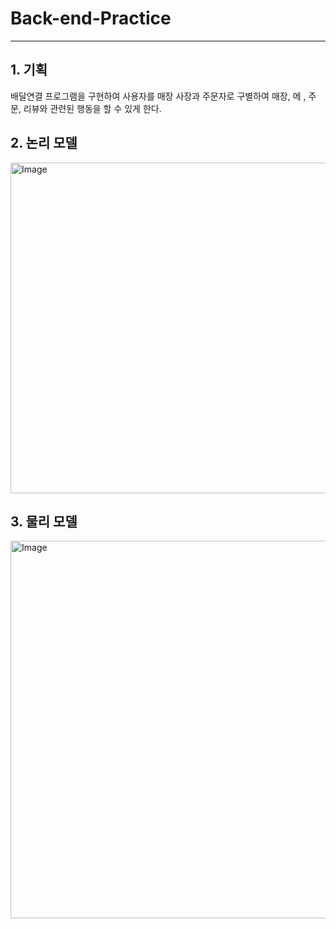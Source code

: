 <h1>Back-end-Practice</h1>
<hr>
<h2>1. 기획</h2>
<p>배달연결 프로그램을 구현하여 사용자를 매장 사장과 주문자로 구별하여 매장, 메 , 주문, 리뷰와 관련된 행동을 할 수 있게 한다.</p>
<h2>2. 논리 모델</h2>
<img width="680" height="529" alt="Image" src="https://github.com/user-attachments/assets/44a44094-59aa-4fee-8cd2-fef3265410a0" />
<h2>3. 물리 모델</h2>
<img width="836" height="604" alt="Image" src="https://github.com/user-attachments/assets/cd0ee6a3-8a9f-4e6c-a11e-5e22ca675978" />
